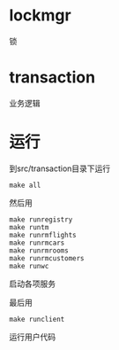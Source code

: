 # lockmgr

锁

# transaction

业务逻辑

# 运行

到src/transaction目录下运行

```
make all
```

然后用
```
make runregistry
make runtm
make runrmflights
make runrmcars
make runrmrooms
make runrmcustomers
make runwc
```

启动各项服务

最后用

```
make runclient
```

运行用户代码